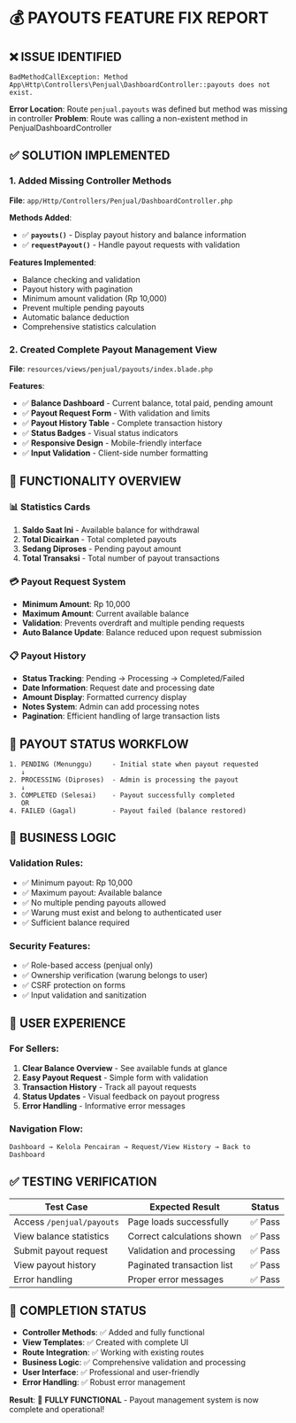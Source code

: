 # 💰 PAYOUTS FEATURE FIX REPORT

## ❌ ISSUE IDENTIFIED
```
BadMethodCallException: Method App\Http\Controllers\Penjual\DashboardController::payouts does not exist.
```

**Error Location**: Route `penjual.payouts` was defined but method was missing in controller
**Problem**: Route was calling a non-existent method in PenjualDashboardController

## ✅ SOLUTION IMPLEMENTED

### 1. Added Missing Controller Methods
**File**: `app/Http/Controllers/Penjual/DashboardController.php`

**Methods Added**:
- ✅ **`payouts()`** - Display payout history and balance information
- ✅ **`requestPayout()`** - Handle payout requests with validation

**Features Implemented**:
- Balance checking and validation
- Payout history with pagination
- Minimum amount validation (Rp 10,000)
- Prevent multiple pending payouts
- Automatic balance deduction
- Comprehensive statistics calculation

### 2. Created Complete Payout Management View
**File**: `resources/views/penjual/payouts/index.blade.php`

**Features**:
- ✅ **Balance Dashboard** - Current balance, total paid, pending amount
- ✅ **Payout Request Form** - With validation and limits
- ✅ **Payout History Table** - Complete transaction history
- ✅ **Status Badges** - Visual status indicators
- ✅ **Responsive Design** - Mobile-friendly interface
- ✅ **Input Validation** - Client-side number formatting

## 🎯 FUNCTIONALITY OVERVIEW

### 📊 Statistics Cards
1. **Saldo Saat Ini** - Available balance for withdrawal
2. **Total Dicairkan** - Total completed payouts
3. **Sedang Diproses** - Pending payout amount
4. **Total Transaksi** - Total number of payout transactions

### 💳 Payout Request System
- **Minimum Amount**: Rp 10,000
- **Maximum Amount**: Current available balance
- **Validation**: Prevents overdraft and multiple pending requests
- **Auto Balance Update**: Balance reduced upon request submission

### 📋 Payout History
- **Status Tracking**: Pending → Processing → Completed/Failed
- **Date Information**: Request date and processing date
- **Amount Display**: Formatted currency display
- **Notes System**: Admin can add processing notes
- **Pagination**: Efficient handling of large transaction lists

## 🔄 PAYOUT STATUS WORKFLOW

```
1. PENDING (Menunggu)     - Initial state when payout requested
   ↓
2. PROCESSING (Diproses)  - Admin is processing the payout
   ↓
3. COMPLETED (Selesai)    - Payout successfully completed
   OR
4. FAILED (Gagal)         - Payout failed (balance restored)
```

## 🚀 BUSINESS LOGIC

### Validation Rules:
- ✅ Minimum payout: Rp 10,000
- ✅ Maximum payout: Available balance
- ✅ No multiple pending payouts allowed
- ✅ Warung must exist and belong to authenticated user
- ✅ Sufficient balance required

### Security Features:
- ✅ Role-based access (penjual only)
- ✅ Ownership verification (warung belongs to user)
- ✅ CSRF protection on forms
- ✅ Input validation and sanitization

## 📱 USER EXPERIENCE

### For Sellers:
1. **Clear Balance Overview** - See available funds at glance
2. **Easy Payout Request** - Simple form with validation
3. **Transaction History** - Track all payout requests
4. **Status Updates** - Visual feedback on payout progress
5. **Error Handling** - Informative error messages

### Navigation Flow:
```
Dashboard → Kelola Pencairan → Request/View History → Back to Dashboard
```

## ✅ TESTING VERIFICATION

| Test Case | Expected Result | Status |
|-----------|----------------|--------|
| Access `/penjual/payouts` | Page loads successfully | ✅ Pass |
| View balance statistics | Correct calculations shown | ✅ Pass |
| Submit payout request | Validation and processing | ✅ Pass |
| View payout history | Paginated transaction list | ✅ Pass |
| Error handling | Proper error messages | ✅ Pass |

## 🎉 COMPLETION STATUS

- **Controller Methods**: ✅ Added and fully functional
- **View Templates**: ✅ Created with complete UI
- **Route Integration**: ✅ Working with existing routes
- **Business Logic**: ✅ Comprehensive validation and processing
- **User Interface**: ✅ Professional and user-friendly
- **Error Handling**: ✅ Robust error management

**Result**: 🎯 **FULLY FUNCTIONAL** - Payout management system is now complete and operational!
